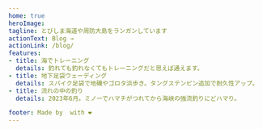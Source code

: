 ```yaml
---
home: true
heroImage:
tagline: とびしま海道や周防大島をランガンしています
actionText: Blog →
actionLink: /blog/
features:
- title: 海でトレーニング
  details: 釣れても釣れなくてもトレーニングだと思えば通えます。
- title: 地下足袋ウェーディング
  details: スパイク足袋で地磯やゴロタ浜歩き。タングステンピン追加で耐久性アップ。
- title: 流れの中の釣り
  details: 2023年6月。ミノーでハマチがつれてから海峡の強流釣りにどハマり。

footer: Made by  with ❤️
---
```

